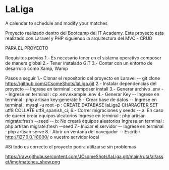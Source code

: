 # LaLiga
A calendar to schedule and modify your matches


Proyecto realizado dentro del Bootcamp del IT Academy. 
Este proyecto esta realizado con Laravel y PHP siguiendo la arquitectura del MVC - CRUD



PARA EL PROYECTO

Requisitos previos 
1.- Es necesario tener en el sistema operativo composer de manera global
2.- Tener instalado GIT
3.- Contar con un entorno de desarrollo como Xamp, Wamp

Pasos a seguir
1.- Clonar el repositorio del proyecto en Laravel
    -- git clone https://github.com/JCsomeShots/laLiga.git
2.- Instalar dependencias del proyecto
    -- Ingrese en terminal :  composer install
3.- Generar archivo .env
    -- Ingrese en terminal :  cp .env.example .env
4.- Generar Key
    -- Ingrese en terminal :  php artisan key:generate
5.- Crear base de datos
    -- Ingrese en terminal :  mysql -u root -p
                           :  CREATE DATABASE laLiga2 CHARACTER SET utf8 COLLATE utf8_spanish_ci;
6.- Correr migraciones y seeds
    -- a: En caso de querer crear equipos aleatorios    Ingrese en terminal :  php artisan migrate:fresh --seed
    -- b: No creará equipos aleatorios                  Ingrese en terminal :  php artisan migrate:fresh --seed
7.- Iniciar el servidor 
    -- Ingrese en terminal :  php artisan serve
8.- Abrir un ventana del navegador
    -- Escribir http://127.0.0.1:8000/ o vuestro servidor local


#Si todo es correcto el proyecto podra utilizarse sin problemas



https://raw.githubusercontent.com/JCsomeShots/laLiga.git/main/ruta/al/asset/img/matches_show.png
